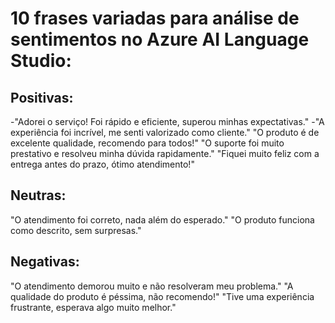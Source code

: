 # 10 frases variadas para análise de sentimentos no Azure AI Language Studio:

## Positivas:
-"Adorei o serviço! Foi rápido e eficiente, superou minhas expectativas."
-"A experiência foi incrível, me senti valorizado como cliente."
"O produto é de excelente qualidade, recomendo para todos!"
"O suporte foi muito prestativo e resolveu minha dúvida rapidamente."
"Fiquei muito feliz com a entrega antes do prazo, ótimo atendimento!"
## Neutras:
"O atendimento foi correto, nada além do esperado."
"O produto funciona como descrito, sem surpresas."
## Negativas:
"O atendimento demorou muito e não resolveram meu problema."
"A qualidade do produto é péssima, não recomendo!"
"Tive uma experiência frustrante, esperava algo muito melhor."
